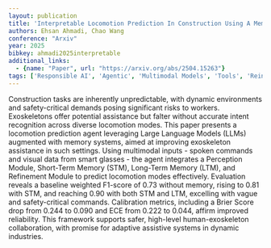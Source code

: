 ```yaml
---
layout: publication
title: 'Interpretable Locomotion Prediction In Construction Using A Memory-driven LLM Agent With Chain-of-thought Reasoning'
authors: Ehsan Ahmadi, Chao Wang
conference: "Arxiv"
year: 2025
bibkey: ahmadi2025interpretable
additional_links:
  - {name: "Paper", url: "https://arxiv.org/abs/2504.15263"}
tags: ['Responsible AI', 'Agentic', 'Multimodal Models', 'Tools', 'Reinforcement Learning', 'RAG']
---
```

Construction tasks are inherently unpredictable, with dynamic environments
and safety-critical demands posing significant risks to workers. Exoskeletons
offer potential assistance but falter without accurate intent recognition
across diverse locomotion modes. This paper presents a locomotion prediction
agent leveraging Large Language Models (LLMs) augmented with memory systems,
aimed at improving exoskeleton assistance in such settings. Using multimodal
inputs - spoken commands and visual data from smart glasses - the agent
integrates a Perception Module, Short-Term Memory (STM), Long-Term Memory
(LTM), and Refinement Module to predict locomotion modes effectively.
Evaluation reveals a baseline weighted F1-score of 0.73 without memory, rising
to 0.81 with STM, and reaching 0.90 with both STM and LTM, excelling with vague
and safety-critical commands. Calibration metrics, including a Brier Score drop
from 0.244 to 0.090 and ECE from 0.222 to 0.044, affirm improved reliability.
This framework supports safer, high-level human-exoskeleton collaboration, with
promise for adaptive assistive systems in dynamic industries.
